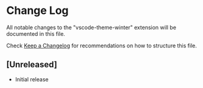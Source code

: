 # Change Log
All notable changes to the "vscode-theme-winter" extension will be documented in this file.

Check [Keep a Changelog](http://keepachangelog.com/) for recommendations on how to structure this file.

## [Unreleased]
- Initial release
